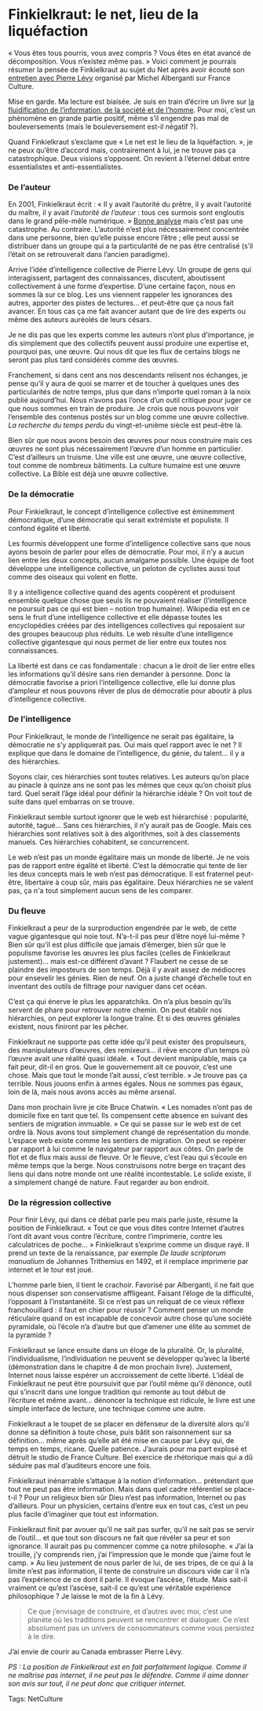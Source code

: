 # Finkielkraut: le net, lieu de la liquéfaction

« Vous êtes tous pourris, vous avez compris ? Vous êtes en état avancé de décomposition. Vous n’existez même pas. » Voici comment je pourrais résumer la pensée de Finkielkraut au sujet du Net après avoir écouté son [entretien avec Pierre Lévy](http://www.youtube.com/user/JimOnTheAir#p/c/82D09F615BCFBDFE) organisé par Michel Alberganti sur France Culture.<span id="more-11217"></span>

Mise en garde. Ma lecture est biaisée. Je suis en train d’écrire un livre sur [la fluidification de l’information, de la société et de l’homme](http://blog.tcrouzet.com/tag/flux/). Pour moi, c’est un phénomène en grande partie positif, même s’il engendre pas mal de bouleversements (mais le bouleversement est-il négatif ?).

Quand Finkielkraut s’exclame que « Le net est le lieu de la liquéfaction. », je ne peux qu’être d’accord mais, contrairement à lui, je ne trouve pas ça catastrophique. Deux visions s’opposent. On revient à l’éternel débat entre essentialistes et anti-essentialistes.

### De l’auteur

En 2001, Finkielkraut écrit : « Il y avait l’autorité du prêtre, il y avait l’autorité du maître, il y avait *l’autorité de l’auteur* : tous ces surmois sont engloutis dans le grand pêle-mêle numérique. » [Bonne analyse](http://alaingiffard.blogs.com/culture/2004/10/droit_du_lecteu.html) mais c’est pas une catastrophe. Au contraire. L’autorité n’est plus nécessairement concentrée dans une personne, bien qu’elle puisse encore l’être ; elle peut aussi se distribuer dans un groupe qui a la particularité de ne pas être centralisé (s’il l’était on se retrouverait dans l’ancien paradigme).

Arrive l’idée d’intelligence collective de Pierre Lévy. Un groupe de gens qui interagissent, partagent des connaissances, discutent, aboutissent collectivement à une forme d’expertise. D’une certaine façon, nous en sommes là sur ce blog. Les uns viennent rappeler les ignorances des autres, apporter des pistes de lectures… et peut-être que ça nous fait avancer. En tous cas ça me fait avancer autant que de lire des experts ou même des auteurs auréolés de leurs césars.

Je ne dis pas que les experts comme les auteurs n’ont plus d’importance, je dis simplement que des collectifs peuvent aussi produire une expertise et, pourquoi pas, une œuvre. Qui nous dit que les flux de certains blogs ne seront pas plus tard considérés comme des œuvres.

Franchement, si dans cent ans nos descendants relisent nos échanges, je pense qu’il y aura de quoi se marrer et de toucher à quelques unes des particularités de notre temps, plus que dans n’importe quel roman à la noix publié aujourd’hui. Nous n’avons pas l’once d’un outil critique pour juger ce que nous sommes en train de produire. Je crois que nous pouvons voir l’ensemble des contenus postés sur un blog comme une œuvre collective. *La recherche du temps perdu* du vingt-et-unième siècle est peut-être là.

Bien sûr que nous avons besoin des œuvres pour nous construire mais ces œuvres ne sont plus nécessairement l’œuvre d’un homme en particulier. C’est d’ailleurs un truisme. Une ville est une œuvre, une œuvre collective, tout comme de nombreux bâtiments. La culture humaine est une œuvre collective. La Bible est déjà une œuvre collective.

### De la démocratie

Pour Finkielkraut, le concept d’intelligence collective est éminemment démocratique, d’une démocratie qui serait extrémiste et populiste. Il confond égalité et liberté.

Les fourmis développent une forme d’intelligence collective sans que nous ayons besoin de parler pour elles de démocratie. Pour moi, il n’y a aucun lien entre les deux concepts, aucun amalgame possible. Une équipe de foot développe une intelligence collective, un peloton de cyclistes aussi tout comme des oiseaux qui volent en flotte.

Il y a intelligence collective quand des agents coopèrent et produisent ensemble quelque chose que seuls ils ne pouvaient réaliser (l’intelligence ne poursuit pas ce qui est bien – notion trop humaine). Wikipedia est en ce sens le fruit d’une intelligence collective et elle dépasse toutes les encyclopédies créées par des intelligences collectives qui reposaient sur des groupes beaucoup plus réduits. Le web résulte d’une intelligence collective gigantesque qui nous permet de lier entre eux toutes nos connaissances.

La liberté est dans ce cas fondamentale : chacun a le droit de lier entre elles les informations qu’il désire sans rien demander à personne. Donc la démocratie favorise a priori l’intelligence collective, elle lui donne plus d’ampleur et nous pouvons rêver de plus de démocratie pour aboutir à plus d’intelligence collective.

### De l’intelligence

Pour Finkielkraut, le monde de l’intelligence ne serait pas égalitaire, la démocratie ne s’y appliquerait pas. Oui mais quel rapport avec le net ? Il explique que dans le domaine de l’intelligence, du génie, du talent… il y a des hiérarchies.

Soyons clair, ces hiérarchies sont toutes relatives. Les auteurs qu’on place au pinacle à quinze ans ne sont pas les mêmes que ceux qu’on choisit plus tard. Quel serait l’âge idéal pour définir la hiérarchie idéale ? On voit tout de suite dans quel embarras on se trouve.

Finkielkraut semble surtout ignorer que le web est hiérarchisé : popularité, autorité, tagué… Sans ces hiérarchies, il n’y aurait pas de Google. Mais ces hiérarchies sont relatives soit à des algorithmes, soit à des classements manuels. Ces hiérarchies cohabitent, se concurrencent.

Le web n’est pas un monde égalitaire mais un monde de liberté. Je ne vois pas de rapport entre égalité et liberté. C’est la démocratie qui tente de lier les deux concepts mais le web n’est pas démocratique. Il est fraternel peut-être, libertaire à coup sûr, mais pas égalitaire. Deux hiérarchies ne se valent pas, ça n'a tout simplement aucun sens de les comparer.

### Du fleuve

Finkielkraut a peur de la surproduction engendrée par le web, de cette vague gigantesque qui noie tout. N’a-t-il pas peur d’être noyé lui-même ? Bien sûr qu’il est plus difficile que jamais d’émerger, bien sûr que le populisme favorise les œuvres les plus faciles (celles de Finkielkraut justement)… mais est-ce différent d’avant ? Flaubert ne cesse de se plaindre des imposteurs de son temps. Déjà il y avait assez de médiocres pour ensevelir les génies. Rien de neuf. On a juste changé d’échelle tout en inventant des outils de filtrage pour naviguer dans cet océan.

C’est ça qui énerve le plus les apparatchiks. On n’a plus besoin qu’ils servent de phare pour retrouver notre chemin. On peut établir nos hiérarchies, on peut explorer la longue traîne. Et si des œuvres géniales existent, nous finiront par les pêcher.

Finkielkraut ne supporte pas cette idée qu’il peut exister des propulseurs, des manipulateurs d’œuvres, des remixeurs… il rêve encore d’un temps où l’œuvre avait une réalité quasi idéale. « Tout devient manipulable, mais ça fait peur, dit-il en gros. Que le gouvernement ait ce pouvoir, c’est une chose. Mais que tout le monde l’ait aussi, c’est terrible. » Je trouve pas ça terrible. Nous jouons enfin à armes égales. Nous ne sommes pas égaux, loin de là, mais nous avons accès au même arsenal.

Dans mon prochain livre je cite Bruce Chatwin. « Les nomades n’ont pas de domicile fixe en tant que tel. Ils compensent cette absence en suivant des sentiers de migration immuable. » Ce qui se passe sur le web est de cet ordre là. Nous avons tout simplement changé de représentation du monde. L’espace web existe comme les sentiers de migration. On peut se repérer par rapport à lui comme le navigateur par rapport aux côtes. On parle de flot et de flux mais aussi de fleuve. Or le fleuve, c’est l’eau qui s’écoule en même temps que la berge. Nous construisons notre berge en traçant des liens qui dans notre monde ont une réalité incontestable. Le solide existe, il a simplement changé de nature. Faut regarder au bon endroit.

### De la régression collective

Pour finir Lévy, qui dans ce débat parle peu mais parle juste, résume la position de Finkielkraut. « Tout ce que vous dites contre Internet d’autres l’ont dit avant vous contre l’écriture, contre l’imprimerie, contre les calculatrices de poche… » Finkielkraut s’exprime comme un disque rayé. Il prend un texte de la renaissance, par exemple *De laude scriptorum manualium* de Johannes Trithemius en 1492, et il remplace imprimerie par internet et le tour est joué.

L’homme parle bien, il tient le crachoir. Favorisé par Alberganti, il ne fait que nous dispenser son conservatisme affligeant. Faisant l’éloge de la difficulté, l’opposant à l’instantanéité. Si ce n’est pas un reliquat de ce vieux réflexe franchouillard : il faut en chier pour réussir ? Comment penser un monde réticulaire quand on est incapable de concevoir autre chose qu’une société pyramidale, où l’école n’a d’autre but que d’amener une élite au sommet de la pyramide ?

Finkielkraut se lance ensuite dans un éloge de la pluralité. Or, la pluralité, l’individualisme, l’individuation ne peuvent se développer qu’avec la liberté (démonstration dans le chapitre 4 de mon prochain livre). Justement, Internet nous laisse espérer un accroissement de cette liberté. L’idéal de Finkielkraut ne peut être poursuivit que par l’outil même qu’il dénonce, outil qui s’inscrit dans une longue tradition qui remonte au tout début de l’écriture et même avant… dénoncer la technique est ridicule, le livre est une simple interface de lecture, une technique comme une autre.

Finkielkraut a le toupet de se placer en défenseur de la diversité alors qu’il donne sa définition à toute chose, puis bâtit son raisonnement sur sa définition… même après qu’elle ait été mise en cause par Lévy qui, de temps en temps, ricane. Quelle patience. J’aurais pour ma part explosé et détruit le studio de France Culture. Bel exercice de rhétorique mais qui a dû séduire pas mal d’auditeurs encore une fois.

Finkielkraut inénarrable s’attaque à la notion d’information… prétendant que tout ne peut pas être information. Mais dans quel cadre référentiel se place-t-il ? Pour un religieux bien sûr Dieu n’est pas information, Internet ou pas d’ailleurs. Pour un physicien, certains d’entre eux en tout cas, c’est un peu plus facile d’imaginer que tout est information.

Finkielkraut finit par avouer qu’il ne sait pas surfer, qu’il ne sait pas se servir de l’outil… et que tout son discours ne fait que révéler sa peur et son ignorance. Il aurait pas pu commencer comme ça notre philosophe. « J’ai la trouille, j’y comprends rien, j’ai l’impression que le monde que j’aime fout le camp. » Au lieu justement de nous parler de lui, de ses tripes, de ce qui à la limite n’est pas information, il tente de construire un discours vide car il n’a pas l’expérience de ce dont il parle. Il évoque l’ascèse, l’étude. Mais sait-il vraiment ce qu’est l’ascèse, sait-il ce qu’est une véritable expérience philosophique ? Je laisse le mot de la fin à Lévy.

> Ce que j’envisage de construire, et d’autres avec moi, c’est une planète où les traditions peuvent se rencontrer et dialoguer. Ce n’est absolument pas un univers de consommateurs comme vous persistez à le dire.

J’ai envie de courir au Canada embrasser Pierre Lévy.

*PS : La position de Finkielkraut est en fait parfaitement logique. Comme il ne maîtrise pas internet, il ne peut pas le défendre. Comme il aime donner son avis sur tout, il ne peut donc que critiquer internet.*

Tags: NetCulture